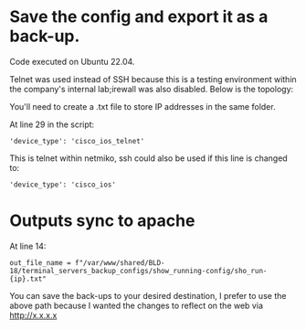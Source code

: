 # Save the config and export it as a back-up.

Code executed on Ubuntu 22.04. 

Telnet was used instead of SSH because this is a testing environment within the company's internal lab;irewall was also disabled.  Below is the topology:



You'll need to create a .txt file to store IP addresses in the same folder.

At line 29 in the script:
```
'device_type': 'cisco_ios_telnet'
```

This is telnet within netmiko, ssh could also be used if this line is changed to:
```
'device_type': 'cisco_ios'
```


# Outputs sync to apache</summary>

At line 14:
```
out_file_name = f"/var/www/shared/BLD-18/terminal_servers_backup_configs/show_running-config/sho_run-{ip}.txt"
```

You can save the back-ups to your desired destination, I prefer to use the above path because I wanted the changes to reflect on the web via http://x.x.x.x
